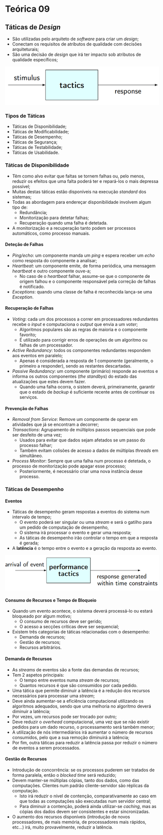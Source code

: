 # Teórica 09

## Táticas de *Design*

- São utilizadas pelo arquiteto de *software* para criar um *design*;
- Conectam os requisitos de atributos de qualidade com decisões arquiteturais;
- São uma decisão de *design* que irá ter impacto sob atributos de qualidade específicos;

![image Táticas](images/tactics.png)

### Tipos de Táticas

- Táticas de Disponibilidade;
- Táticas de Modificabilidade;
- Táticas de Desempenho;
- Táticas de Segurança;
- Táticas de Testabilidade;
- Táticas de Usabilidade.

### Táticas de Disponibilidade

- Têm como alvo evitar que faltas se tornem falhas ou, pelo menos, reduzir os efeitos que uma falta poderá ter e repará-los o mais depressa possível;
- Muitas destas táticas estão disponíveis na execução *standard* dos sistemas;
- Todas as abordagem para endereçar disponibilidade involvem algum tipo de:
  - Redundância;
  - Monitorização para detetar falhas;
  - Recuperação quando uma falha é detetada.
- A monitorização e a recuperação tanto podem ser processos automáticos, como processo manuais.

#### Deteção de Falhas

- *Ping/echo*: um componente manda um *ping* e espera receber um *echo* como resposta do componente a analisar;
- *Heartbeat*: um componente emite, de forma periódica, uma mensagem *heartbeat* e outro componente ouve-a;
  - No caso de o *heartbeat* falhar, assume-se que o componente de origem falhou e o componente responsável pela correção de falhas é notificado.
- *Exceptions*: quando uma classe de falha é reconhecida lança-se uma *Exception*.


#### Recuperação de Falhas

- *Voting*: cada um dos processos a correr em processadores redundantes recebe o *input* e computaciona o *output* que envia a um *voter*;
  - Algoritmos populares são as regras de maioria e o componente favorito;
  - É utilizado para corrigir erros de operações de um algoritmo ou falhas de um processador.
- *Active Redundancy*: todos os componentes redundantes respondem aos eventos em paralelo;
  - Apenas é considerada a resposta de 1 componente (geralmente, o primeiro a responder), sendo as restantes descartadas.
- *Passive Redundancy*: um componente (primário) responde ao eventos e informa os outros componentes (*the standbys*) do estado das atualizações que estes devem fazer.
  - Quando uma falha ocorra, o sistem deverá, primeiramente, garantir que o estado de *backup* é suficiente recente antes de continuar os serviços.

#### Prevenção de Falhas

- *Removal from Service*: Remove um componente de operar em atividades que já se encontram a decorrer;
- *Transactions*: Agrupamento de múltiplos passos sequenciais que pode ser desfeito de uma vez;
  - Usados para evitar que dados sejam afetados se um passo do processo falhar;
  - Também evitam colisões de acesso a dados de múltiplas *threads* em simultâneo.
- *Process Monitor*: Sempre que uma falha num processo é detetada, o processo de monitorização pode apagar esse processo;
  - Posteriormente, é necessário criar uma nova instância desse processo.

### Táticas de Desempenho

#### Eventos

- Táticas de desempenho geram respostas a eventos do sistema num intervalo de tempo;
  - O evento poderá ser singular ou uma *stream* e será o gatilho para um pedido de computação de desempenho,
  - O sistema irá processar o evento e gerar uma resposta;
  - As táticas de desempenho irão controlar o tempo em que a resposta é gerada;
- A **latência** é o tempo entre o evento e a geração da resposta ao evento.

![image Táticas de Desempenho](images/perfomance_tactics.png)

#### Consumo de Recursos e Tempo de Bloqueio

- Quando um evento acontece, o sistema deverá processá-lo ou estará bloqueado por algum motivo;
  - O consumo de recursos deve ser gerido;
  - O acesso a secções críticas deve ser sequencial;
- Existem três categorias de táticas relacionadas com o desempenho:
  - Demanda de recursos;
  - Gestão de recursos;
  - Recursos arbitrários. 

#### Demanda de Recursos

- As *streams* de eventos são a fonte das demandas de recursos;
- Tem 2 aspetos principais:
  - O tempo entre eventos numa *stream* de recursos;
  - Quantos recursos é que são consumidos por cada pedido.
- Uma tática que permite diminuir a latência é a redução dos recursos necessários para processar uma *stream*;
- Deve ainda aumentar-se a eficiência computacional utilizando os algoritmos adequados, sendo que uma melhoria no algoritmo deverá diminuir a latência;
- Por vezes, um recursos pode ser trocado por outro;
- Deve reduzir o *overhead* computacional, uma vez que se não existir pedidos para um dado recurso, o processamento será também menor;
- A utilização de nós intermediários irá aumentar o número de recursos consumidos, pelo que a sua remoção diminuirá a latência;
- Por fim, outra táticas para reduzir a latência passa por reduzir o número de eventos a serem processados.

#### Gestão de Recursos

- Introdução de concorrência: se os processos puderem ser tratados de forma paralela, então o *blocked time* será reduzido;
- Devem manter-se múltiplas cópias, tanto dos dados, como das computações. Clientes num padrão cliente-servidor são réplicas da computação.
  - Isto irá reduzir o nível de contenção, comparativamente ao caso em que todas as computações são executadas num servidor central;
  - Para diminuir a contenção, poderá ainda utilizar-se *caching*, mas as cópias dos dados devem ser consistentes e estar sincronizadas.
- O aumento dos recursos disponíveis (introdução de novos processadores, de mais memória, de processadores mais rápidos, etc...) irá, muito provavelmente, reduzir a latência.